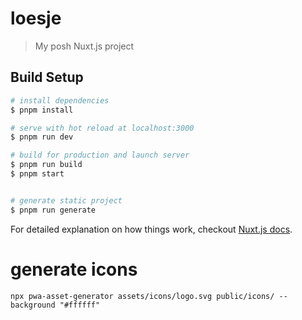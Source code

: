 # loesje

> My posh Nuxt.js project

## Build Setup

```bash
# install dependencies
$ pnpm install

# serve with hot reload at localhost:3000
$ pnpm run dev

# build for production and launch server
$ pnpm run build
$ pnpm start


# generate static project
$ pnpm run generate
```

For detailed explanation on how things work, checkout [Nuxt.js docs](https://nuxtjs.org).

# generate icons

```
npx pwa-asset-generator assets/icons/logo.svg public/icons/ --background "#ffffff"

```
